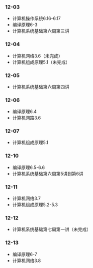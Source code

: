 ### 12-03
* 计算机操作系统6.16-6.17
* 编译原理6-3
* 计算机系统基础第六周第三讲
### 12-04
* 计算机网络3.6（未完成）
* 计算机组成原理5.1（未完成）
### 12-05
* 计算机系统基础第六周第四讲
### 12-06
* 编译原理6.4
* 计算机网路3.6
### 12-07
* 计算机组成原理5.1
### 12-10
* 编译原理6.5-6.6
* 计算机系统基础第六周第5讲到第6讲
### 12-11
* 计算机网络3.7
* 计算机组成原理5.2-5.3
### 12-12
* 计算机系统基础第七周第一讲（未完成）
### 12-13
* 编译原理6-7
* 计算机网络3.8
